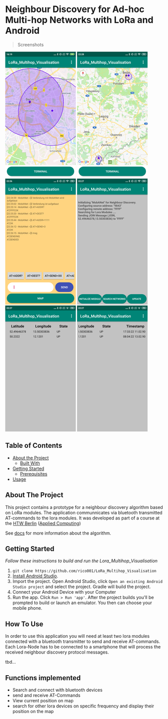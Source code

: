 # Neighbour Discovery for Ad-hoc Multi-hop Networks with LoRa and Android
> Screenshots

![Map_1](screenshots/map_2_points.png)
![MAP_2](screenshots/map_2_points_2.png)
![TERMINAL](screenshots/terminal.png)
![PROTOCOL](screenshots/protocol.png)
![neighbourset](screenshots/ns1.png)
![neighbourset](screenshots/ns2.png)

## Table of Contents

* [About the Project](#about-the-project)
  * [Built With](#built-with)
* [Getting Started](#getting-started)
  * [Prerequisites](#prerequisites)
* [Usage](#usage)


## About The Project
This project contains a prototype for a neighbour discovery algorithm based on LoRa modules.
The application communnicates via bluetooth transmitted AT-commands to the lora modules.
It was developed as part of a course at the [HTW Berlin](https://www.htw-berlin.de/) ([Applied Computing](https://ai-bachelor.htw-berlin.de/))

See [docs](https://github.com/rico001/LoRa_Multihop_Visualisation/tree/master/docs) for more information about the algorithm.

## Getting Started
*Follow these instructions to build and run the Lora_Multihop_Visualisation*
1. ```git clone https://github.com/rico001/LoRa_Multihop_Visualisation```
3. [Install Android Studio](https://developer.android.com/sdk/index.html).
4. Import the project. Open Android Studio, click `Open an existing Android
   Studio project` and select the project. Gradle will build the project.
5. Connect your Android Device with your Computer
6. Run the app. Click `Run > Run 'app'`. After the project builds you'll be
   prompted to build or launch an emulator. You then can choose your mobile phone. 

## How To Use
In order to use this application you will need at least two lora modules connected with a bluetooth transmitter to send and receive AT-commands.
Each Lora-Node has to be connected to a smartphone that will process the received neighbour discovery protocol messages.

tbd...


## Functions implemented
* Search and connect with bluetooth devices
* send and receive AT-Commands
* View current position on map
* search for other lora devices on specific frequency and display their position on the map

